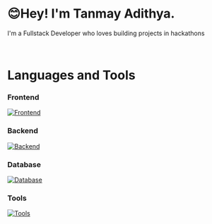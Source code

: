 <h1>😊Hey! I'm Tanmay Adithya.</h1>

I'm a Fullstack Developer who loves building projects in hackathons

<br>

# Languages and Tools

### Frontend

[![Frontend](https://skillicons.dev/icons?i=html,css,scss,bootstrap,js,ts,react,tailwind)](https://skillicons.dev)

### Backend

[![Backend](https://skillicons.dev/icons?i=nodejs,express)](https://skillicons.dev)

### Database

[![Database](https://skillicons.dev/icons?i=mongodb,mysql,postgres)](https://skillicons.dev)

### Tools

[![Tools](https://skillicons.dev/icons?i=git,github,vscode,windows,ubuntu)](https://skillicons.dev)
